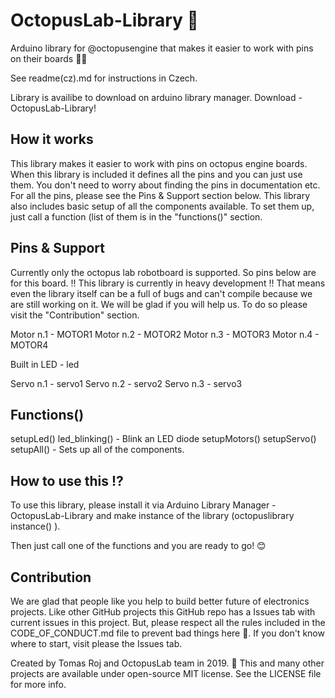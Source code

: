 # OctopusLab-Library 🐙

Arduino library for @octopusengine that makes it easier to work with pins on their boards 🎉🔥

See readme(cz).md for instructions in Czech.

Library is availibe to download on arduino library manager. Download - OctopusLab-Library!

## How it works

This library makes it easier to work with pins on octopus engine boards. When this library is included it defines all the pins and you
can just use them. You don't need to worry about finding the pins in documentation etc. For all the pins,
please see the Pins & Support section below. This library also includes basic setup of all the
components available. To set them up, just call a function (list of them is in the "functions()" section.

## Pins & Support

Currently only the octopus lab robotboard is supported. So pins below are for this board.
‼ This library is currently in heavy development ‼ That means even the library itself
can be a full of bugs and can't compile because we are still working on it. We will be glad if you will
help us. To do so please visit the "Contribution" section.

Motor n.1 - MOTOR1
Motor n.2 - MOTOR2
Motor n.3 - MOTOR3
Motor n.4 - MOTOR4

Built in LED - led

Servo n.1 - servo1
Servo n.2 - servo2
Servo n.3 - servo3

## Functions()

setupLed()
led_blinking() - Blink an LED diode
setupMotors()
setupServo()
setupAll() - Sets up all of the components.

## How to use this ⁉

To use this library, please install it via Arduino Library Manager - OctopusLab-Library and make
instance of the library (octopuslibrary instance() ).

Then just call one of the functions and you are ready to go! 😊

## Contribution

We are glad that people like you help to build better future of electronics projects.
Like other GitHub projects this GitHub repo has a Issues tab with current issues in this
project. But, please respect all the rules included in the CODE_OF_CONDUCT.md file to
prevent bad things here 🙌. If you don't know where to start, visit please the Issues tab.

Created by Tomas Roj and OctopusLab team in 2019. 📅
This and many other projects are available under open-source MIT license. See the LICENSE file
for more info.
